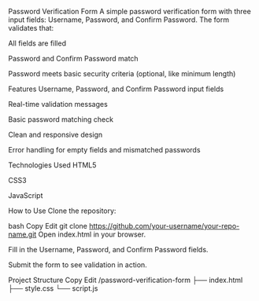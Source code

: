 Password Verification Form
A simple password verification form with three input fields: Username, Password, and Confirm Password. The form validates that:

All fields are filled

Password and Confirm Password match

Password meets basic security criteria (optional, like minimum length)

Features
Username, Password, and Confirm Password input fields

Real-time validation messages

Basic password matching check

Clean and responsive design

Error handling for empty fields and mismatched passwords

Technologies Used
HTML5

CSS3

JavaScript

How to Use
Clone the repository:

bash
Copy
Edit
git clone https://github.com/your-username/your-repo-name.git
Open index.html in your browser.

Fill in the Username, Password, and Confirm Password fields.

Submit the form to see validation in action.

Project Structure
Copy
Edit
/password-verification-form
├── index.html
├── style.css
└── script.js
